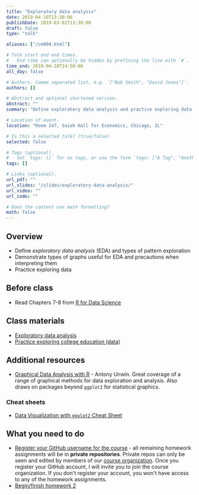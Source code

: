 ```yaml
---
title: "Exploratory data analysis"
date: 2019-04-10T13:30:00
publishDate: 2019-03-01T13:30:00
draft: false
type: "talk"

aliases: ["/cm004.html"]

# Talk start and end times.
#   End time can optionally be hidden by prefixing the line with `#`.
time_end: 2019-04-10T14:50:00
all_day: false

# Authors. Comma separated list, e.g. `["Bob Smith", "David Jones"]`.
authors: []

# Abstract and optional shortened version.
abstract: ""
summary: "Define exploratory data analysis and practice exploring data with visualization methods."

# Location of event.
location: "Room 247, Saieh Hall for Economics, Chicago, IL"

# Is this a selected talk? (true/false)
selected: false

# Tags (optional).
#   Set `tags: []` for no tags, or use the form `tags: ["A Tag", "Another Tag"]` for one or more tags.
tags: []

# Links (optional).
url_pdf: ""
url_slides: "/slides/exploratory-data-analysis/"
url_video: ""
url_code: ""

# Does the content use math formatting?
math: false
---
```




## Overview

* Define *exploratory data analysis* (EDA) and types of pattern exploration
* Demonstrate types of graphs useful for EDA and precautions when interpreting them
* Practice exploring data

## Before class

* Read Chapters 7-8 from [R for Data Science](http://r4ds.had.co.nz/)

## Class materials

* [Exploratory data analysis](/notes/exploratory-data-analysis/)
* [Practice exploring college education (data)](/notes/exploratory-data-analysis-practice/)

## Additional resources

* [Graphical Data Analysis with R](http://proxy.uchicago.edu/login?url=http://search.ebscohost.com/login.aspx?direct=true&db=nlebk&AN=1338290&site=ehost-live&scope=site&ebv=EB&ppid=pp_A) - Antony Unwin. Great coverage of a range of graphical methods for data exploration and analysis. Also draws on packages beyond `ggplot2` for statistical graphics.

### Cheat sheets

* [Data Visualization with `ggplot2` Cheat Sheet](https://www.rstudio.com/wp-content/uploads/2015/12/ggplot2-cheatsheet-2.0.pdf)

## What you need to do

* [Register your GitHub username for the course](https://goo.gl/forms/mvwVaTWfoZN6fn4Z2) - all remaining homework assignments will be in **private repositories**. Private repos can only be seen and edited by members of our [course organization](https://github.com/uc-cfss). Once you register your GitHub account, I will invite you to join the course organization. If you don't register your account, you won't have access to any of the homework assignments.
* [Begin/finish homework 2](/homework/explore-data/)
